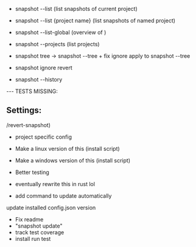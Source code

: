- snapshot --list (list snapshots of current project)
- snapshot --list {project name} (list snapshots of named project)
- snapshot --list-global (overview of )
- snapshot --projects (list projects)

- snapshot tree -> snapshot --tree + fix ignore apply to snapshot --tree
- snapshot ignore revert

- snapshot --history

--- TESTS MISSING:

Settings:
- 
/revert-snapshot)
- project specific config

- Make a linux version of this      (install script)
- Make a windows version of this    (install script)
- Better testing
- eventually rewrite this in rust lol

- add command to update automatically

update installed config.json version

- Fix readme
- "snapshot update"
- track test coverage
- install run test
